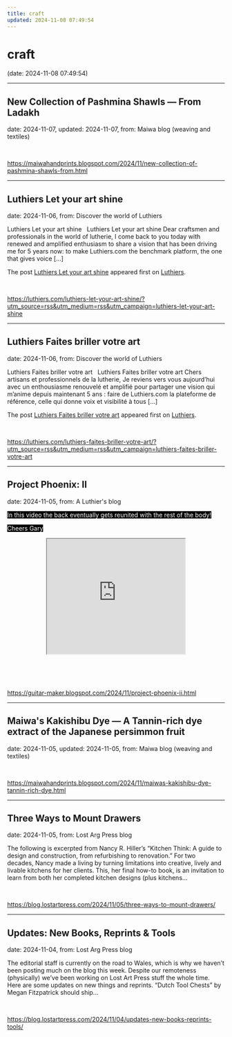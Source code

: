 ```yaml
---
title: craft
updated: 2024-11-08 07:49:54
---
```


# craft

(date: 2024-11-08 07:49:54)

---

## New Collection of Pashmina Shawls  — From Ladakh

date: 2024-11-07, updated: 2024-11-07, from: Maiwa blog (weaving and textiles)

 

<br> 

<https://maiwahandprints.blogspot.com/2024/11/new-collection-of-pashmina-shawls-from.html>

---

## Luthiers Let your art shine

date: 2024-11-06, from: Discover the world of Luthiers

<p>Luthiers Let your art shine &#160; Luthiers Let your art shine Dear craftsmen and professionals in the world of lutherie, I come back to you today with renewed and amplified enthusiasm to share a vision that has been driving me for 5 years now: to make Luthiers.com the benchmark platform, the one that gives voice [&#8230;]</p>
<p>The post <a href="https://luthiers.com/luthiers-let-your-art-shine/">Luthiers Let your art shine</a> appeared first on <a href="https://luthiers.com">Luthiers</a>.</p>
 

<br> 

<https://luthiers.com/luthiers-let-your-art-shine/?utm_source=rss&utm_medium=rss&utm_campaign=luthiers-let-your-art-shine>

---

## Luthiers Faites briller votre art

date: 2024-11-06, from: Discover the world of Luthiers

<p>Luthiers Faites briller votre art &#160; Luthiers Faites briller votre art Chers artisans et professionnels de la lutherie, Je reviens vers vous aujourd’hui avec un enthousiasme renouvelé et amplifié pour partager une vision qui m’anime depuis maintenant 5 ans : faire de Luthiers.com la plateforme de référence, celle qui donne voix et visibilité à tous [&#8230;]</p>
<p>The post <a href="https://luthiers.com/luthiers-faites-briller-votre-art/">Luthiers Faites briller votre art</a> appeared first on <a href="https://luthiers.com">Luthiers</a>.</p>
 

<br> 

<https://luthiers.com/luthiers-faites-briller-votre-art/?utm_source=rss&utm_medium=rss&utm_campaign=luthiers-faites-briller-votre-art>

---

## Project Phoenix: II

date: 2024-11-05, from: A Luthier's blog

<p class="MsoNormal"><span style="background-color: black;"><span style="color: white;">In this video the back eventually gets reunited with the
rest of the body!</span></span></p><p>



</p><p class="MsoNormal"><span style="background-color: black;"><span style="color: white;">Cheers Gary</span></span></p><p></p><div class="separator" style="clear: both; text-align: center;"><iframe allowfullscreen="" class="BLOG_video_class" height="266" src="https://www.youtube.com/embed/nFl4gZYO5X0" width="320" youtube-src-id="nFl4gZYO5X0"></iframe></div><br />&nbsp;<p></p> 

<br> 

<https://guitar-maker.blogspot.com/2024/11/project-phoenix-ii.html>

---

## Maiwa's Kakishibu Dye — A Tannin-rich dye extract of the Japanese persimmon fruit

date: 2024-11-05, updated: 2024-11-05, from: Maiwa blog (weaving and textiles)

 

<br> 

<https://maiwahandprints.blogspot.com/2024/11/maiwas-kakishibu-dye-tannin-rich-dye.html>

---

## Three Ways to Mount Drawers

date: 2024-11-05, from: Lost Arg Press blog

The following is excerpted from Nancy R. Hiller’s “Kitchen Think: A guide to design and construction, from refurbishing to renovation.” For two decades,&#160;Nancy&#160;made a living by turning limitations into creative, lively and livable kitchens for her clients. This, her final how-to book, is an invitation to learn from both her completed kitchen designs (plus kitchens... 

<br> 

<https://blog.lostartpress.com/2024/11/05/three-ways-to-mount-drawers/>

---

## Updates: New Books, Reprints & Tools

date: 2024-11-04, from: Lost Arg Press blog

The editorial staff is currently on the road to Wales, which is why we haven’t been posting much on the blog this week. Despite our remoteness (physically) we’ve been working on Lost Art Press stuff the whole time. Here are some updates on new things and reprints. “Dutch Tool Chests” by Megan Fitzpatrick should ship... 

<br> 

<https://blog.lostartpress.com/2024/11/04/updates-new-books-reprints-tools/>

